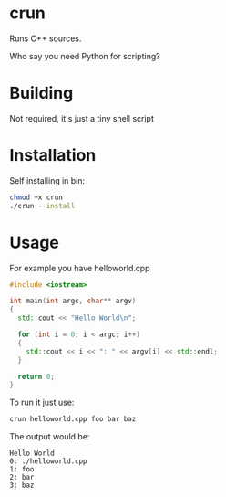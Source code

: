 # crun
Runs C++ sources.

Who say you need Python for scripting?

# Building
Not required, it's just a tiny shell script

# Installation
Self installing in bin:
``` bash
chmod +x crun
./crun --install
```

# Usage

For example you have helloworld.cpp

``` C++
#include <iostream>

int main(int argc, char** argv)
{
  std::cout << "Hello World\n";

  for (int i = 0; i < argc; i++)
  {
    std::cout << i << ": " << argv[i] << std::endl;
  }

  return 0;
}
```

To run it just use:
``` bash
crun helloworld.cpp foo bar baz
```

The output would be:
```
Hello World
0: ./helloworld.cpp
1: foo
2: bar
3: baz
```
